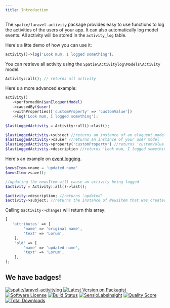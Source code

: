 ```yaml
---
title: Introduction
---
```


The `spatie/laravel-activity` package provides easy to use functions to log the activities of the users of your app. It can also automatically log model events. All activity will be stored in the `activity_log` table. 

Here's a litte demo of how you can use it:

```php
activity()->log('Look mum, I logged something');
```

You can retrieve all activity using the `Spatie\Activitylog\Models\Activity` model.

```php
Activity::all(); // returns all activity
```

Here's a more advanced example:
```php
activity()
   ->performedOn($anEloquentModel)
   ->causedBy($user)
   ->withProperties(['customProperty' => 'customValue'])
   ->log('Look mum, I logged something');
   
$lastLoggedActivity = Activity::all()->last();

$lastLoggedActivity->subject //returns an instance of an eloquent model
$lastLoggedActivity->causer //returns an instance of your user model
$lastLoggedActivity->property('customProperty') //returns 'customValue'
$lastLoggedActivity->description //returns 'Look mum, I logged something'
```


Here's an example on [event logging](/laravel-activitylog/v1/advanced-usage/logging-model-events).

```php
$newsItem->name = 'updated name'
$newsItem->save();

//updating the newsItem will cause an activity being logged
$activity = Activity::all()->last();

$activity->description; //returns 'updated'
$activity->subject; //returns the instance of NewsItem that was created
```

Calling `$activity->changes` will return this array:

```php
[
   'attributes' => [
        'name' => 'original name',
        'text' => 'Lorum',
    ],
    'old' => [
        'name' => 'updated name',
        'text' => 'Lorum',
    ],
];
```

## We have badges!

<section class="article_badges">
    <a href="https://packagist.org/packages/spatie/laravel-activitylog"><img src="https://img.shields.io/badge/packagist-spatie/laravel-activitylog.svg?style=flat-square" alt="spatie/laravel-activitylog"></a>
    <a href="https://packagist.org/packages/spatie/laravel-activitylog"><img src="https://img.shields.io/packagist/v/spatie/laravel-activitylog.svg?style=flat-square" alt="Latest Version on Packagist"></a>
    <a href="LICENSE.md"><img src="https://img.shields.io/badge/license-MIT-brightgreen.svg?style=flat-square" alt="Software License"></a>
    <a href="https://travis-ci.org/spatie/laravel-activitylog"><img src="https://img.shields.io/travis/spatie/laravel-activitylog/master.svg?style=flat-square" alt="Build Status"></a>
    <a href="https://insight.sensiolabs.com/projects/20a38dd4-06a0-401f-bd51-1d3f05fcdff5"><img src="https://img.shields.io/sensiolabs/i/20a38dd4-06a0-401f-bd51-1d3f05fcdff5.svg?style=flat-square" alt="SensioLabsInsight"></a>
    <a href="https://scrutinizer-ci.com/g/spatie/laravel-activitylog"><img src="https://img.shields.io/scrutinizer/g/spatie/laravel-activitylog.svg?style=flat-square" alt="Quality Score"></a>
    <a href="https://packagist.org/packages/spatie/laravel-activitylog"><img src="https://img.shields.io/packagist/dt/spatie/laravel-activitylog.svg?style=flat-square" alt="Total Downloads"></a>
</section>
